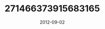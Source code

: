 ---
title: "271466373915683165"
image: "2012-09-02 20.22.15 271466373915683165_46248401"
date: "2012-09-02"
type: "photo"
---